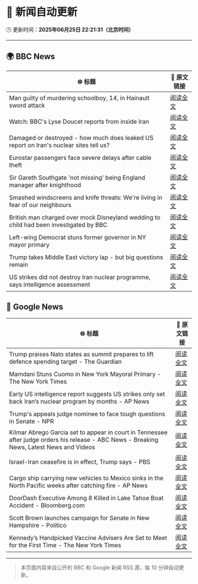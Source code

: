 # 🧠 新闻自动更新

🕒 更新时间：**2025年06月25日 22:21:31（北京时间）**

---

## 🌍 BBC News

| 🌐 标题 | 🔗 原文链接 |
|--------|-------------|
| Man guilty of murdering schoolboy, 14, in Hainault sword attack | [阅读全文](https://www.bbc.com/news/articles/cwyrg6ynnx9o) |
| Watch: BBC's Lyse Doucet reports from inside Iran | [阅读全文](https://www.bbc.com/news/videos/ceq7jjg929qo) |
| Damaged or destroyed - how much does leaked US report on Iran's nuclear sites tell us? | [阅读全文](https://www.bbc.com/news/articles/cy7nxgzlpllo) |
| Eurostar passengers face severe delays after cable theft | [阅读全文](https://www.bbc.com/news/articles/c4gedxe7wnro) |
| Sir Gareth Southgate 'not missing' being England manager after knighthood | [阅读全文](https://www.bbc.com/sport/football/articles/c4g8eeey25lo) |
| Smashed windscreens and knife threats: We're living in fear of our neighbours | [阅读全文](https://www.bbc.com/news/articles/c86gq3v8yplo) |
| British man charged over mock Disneyland wedding to child had been investigated by BBC | [阅读全文](https://www.bbc.com/news/articles/c62gq269jv7o) |
| Left-wing Democrat stuns former governor in NY mayor primary | [阅读全文](https://www.bbc.com/news/articles/ckg6yg7x467o) |
| Trump takes Middle East victory lap - but big questions remain | [阅读全文](https://www.bbc.com/news/articles/c17wejpw79qo) |
| US strikes did not destroy Iran nuclear programme, says intelligence assessment | [阅读全文](https://www.bbc.com/news/articles/ckglxwp5x03o) |

## 📰 Google News

| 🌐 标题 | 🔗 原文链接 |
|--------|-------------|
| Trump praises Nato states as summit prepares to lift defence spending target - The Guardian | [阅读全文](https://news.google.com/rss/articles/CBMivwFBVV95cUxPV3U1azlNMzRvU2l1bHRrX2RxdUdWcGVWWlRDR1VWOGhwMi15eVVKb2pISkxkOW5ScjBfZWpkQ3VTUXp0a2huc1ZaUkV1RUItME9mWnFtQXlld0xISV9ianpWRzg4UG04T1dzQVFVT1VhSDR6ek1aRlVSaERuNHVBbmlpczBKUGtlS3AwaDlpYkE0UjR3dDRHakk5b2xVYVN1Nkt1aTBCaFVCeE1yMW5ENVdWZE51Q2x1NkRqZ2c1VQ?oc=5) |
| Mamdani Stuns Cuomo in New York Mayoral Primary - The New York Times | [阅读全文](https://news.google.com/rss/articles/CBMihwFBVV95cUxNendkQUhVMjBEd0dUaVd1REgzQjlLZDBqWnhiSFFZX1JxLVp3NVBSS0Ezb0lHWmxHamwtWHhfVlZ4TzdMNlFmSzVnd0tyaEpfcmhUM3c2UUpHTUpmQWYwVTFKQ1RpWVktTVpCRDBadkdUUzIzVmFiaE9XTlJ1eFZnWHJHbVk4bVU?oc=5) |
| Early US intelligence report suggests US strikes only set back Iran’s nuclear program by months - AP News | [阅读全文](https://news.google.com/rss/articles/CBMipgFBVV95cUxNOTY4UFQ0eGpLeEVpSHFqdEg2Wjh3M0xGX3N0RFRDdXFXUmd0emUxS1E1TE1DR1lYcWlTT1l0TGE4S0tCSDJwMmtpMjdRUFc4cEw4M2xZZ2lFU05RV3VrdkJoQnJRRG9pQWU4QVJ2cjdTZjdsSWhGbmc5UHlSV3RkdHRPdFc2UmEwMVE2c3pSMkQxZjE3dUY2LVd1WjYtRmhudlpVeGVn?oc=5) |
| Trump's appeals judge nominee to face tough questions in Senate - NPR | [阅读全文](https://news.google.com/rss/articles/CBMif0FVX3lxTE4xbmNYOVRRVEl3R0p1YjN1MkNmLTFjYVJUd0c5T04wNkZBSWRIcjZtWUd3OC1iT2tjcEZVc0tBejI1VWc4RE9wd1ZvWnA2VEc1amxBUmZZaVgtQ1QzZktCMFYxVVR5cTFTNWJyTGU3X09OcXFXNy10ODBOdUJlVDQ?oc=5) |
| Kilmar Abrego Garcia set to appear in court in Tennessee after judge orders his release - ABC News - Breaking News, Latest News and Videos | [阅读全文](https://news.google.com/rss/articles/CBMingFBVV95cUxOdFFPa09nMXA5OFNFaml0Ukd5bUVpNVB0ZDU1UDFSX25ZdEhMNVkzN0lWMzhORWg0UkdtTF9zaHZkdUY1enFEYVV6SXhNVnYwOEJjbVd2ZEpybGstNmZyQXE1N1NmRGRlMU5ERWJlb1NUcy0tSVNLZlFJNDloekt2U19yUTVocDZ2SEd4N1I0a25qbS1OUk1YeHBWQmZhQdIBowFBVV95cUxNZXlsNlhwUDdrRy1lajVJeDBDNGd1ZHFhQy1ORENpdEIxTEtVRnBaeGZrU1hJNk8xMUppLWJfTkd0cV90MHBRRmJTbmJjdG5wbGlGRjNEc0c1QVk2U2dwWVhHblg0UkZQVklSMFZoQnh6MGhZVkZQMlBIYU8wSzc2ekh6ZU1Wd2tYX1hFc2hTWlhUVjNMWFR6LThwazJWVVJvOVhZ?oc=5) |
| Israel-Iran ceasefire is in effect, Trump says - PBS | [阅读全文](https://news.google.com/rss/articles/CBMihwFBVV95cUxQVG4yMExoYlFBbXZUQlJnX0dLWnVyeDAwaWg4ak03MVNyblZET1hMM2lvNTEtXzNHd01IOTQ3VzNNeDRRbW4tSkN5UDkxOUdTUTJiVEVpQTVkNzhmRktBaU9XUzhoMkNnNzVfMGJ1b09FT1hZZVBla3JUcDZzak9SeDlSM0NoVGfSAYwBQVVfeXFMUE1OZUdzNjlsMG9FbUFOTFJMSzJ4RkhZN3JTa2tFS2RXTHk2NkhCZGp0MHdOR2RwNnBSQURIcS1Gb3NMZEJRTDhMaGU4QVk1ZlRfcnNFSlJHS3lSYlJNemVQVk1QYUtvOGctS0FtRlF6cHpyTnI3clBqUlBBRkQ2UFk0Zk1rU1F0YU5IUW8?oc=5) |
| Cargo ship carrying new vehicles to Mexico sinks in the North Pacific weeks after catching fire - AP News | [阅读全文](https://news.google.com/rss/articles/CBMimgFBVV95cUxNaktmMHpESzZoZkVFejNMQzBTeGdLb0IyZW92MUpPcDVlY3ZiTE5Nc0xEbnFaYjlIZzNuVEZ5QnZOYks4MDB0Y1dqdW1seE9oWjBnQjhfRW9Jb0FrT1VTM2M4RWREOVRnSHlqQXBlZnN1QjFrQnpJV0xRbXhPdXl5eFZXMFZGdHZsY3k0ejlKZ3pIVzRlWk1YSmdn?oc=5) |
| DoorDash Executive Among 8 Killed in Lake Tahoe Boat Accident - Bloomberg.com | [阅读全文](https://news.google.com/rss/articles/CBMisgFBVV95cUxOU2NxdUhLSEt5dEJrRXZ6VkFmdE50VU9qZloyVjBWMkRXZzhHV3ltbFotbXQyZFhSbXBSZ2pteDZ4YWJISm0wemRwRWtXY1prX2VEMC1OT1JWNGQ2aTZJazhybUJVcERWRjVOcVJjSzNJYXhkSE5ZZllKMnZCME9MVFg2RTJOTU9TRTdHZVNYRHB4alI2YXI5dUVGRTZmV1FHRXFMRlg3LUQzeHJ0ZFZMNVh3?oc=5) |
| Scott Brown launches campaign for Senate in New Hampshire - Politico | [阅读全文](https://news.google.com/rss/articles/CBMinAFBVV95cUxNMUFPS3BoM0c1VHV3ZWxrWDg4X19nUVBLUnlaVTB0eHZRQW1TMEI3M2xiUnoxMElpOW5CWkhXZThvRS14ZHZoQ3cyemtDOHE1YnFmRzdLR0FYM0dUY0x1MGR5ZGxsY2NTY2NZSEtBZWQxVU1HTE1xS1lrd2d2bDVYVkdiN3dQaXVKaHhVV2o3QVBkSEU1djU0c01TQTk?oc=5) |
| Kennedy’s Handpicked Vaccine Advisers Are Set to Meet for the First Time - The New York Times | [阅读全文](https://news.google.com/rss/articles/CBMifEFVX3lxTE82YW5mRGpQMTlkbkx1MUo2SjR4ZmtXdXdQVENIMk1sdnBaT0JHSWRURmFnSnNMdGtHenRJRHM3SExleXM0ZVkyS0o2cFN2WTNmQ1VaY1hvOXJyYU03ZVV3VkZXSnBhMlJLaUloX3lKUWIxbUJlald5SGYyVTI?oc=5) |

---
> 本页面内容来自公开的 BBC 和 Google 新闻 RSS 源，每 10 分钟自动更新。